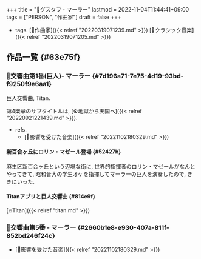 +++
title = "👨グスタフ・マーラー"
lastmod = 2022-11-04T11:44:41+09:00
tags = ["PERSON", "作曲家"]
draft = false
+++

-   tags. [🔖作曲家]({{< relref "20220319071239.md" >}}) [🔖クラシック音楽]({{< relref "20220319071205.md" >}})


## 作品一覧 {#63e75f}


### 📝交響曲第1番(巨人)- マーラー {#7d196a71-7e75-4d19-93bd-f9250f9e6aa1}

巨人交響曲, Titan.

第4楽章のサブタイトルは, [⚙地獄から天国へ]({{< relref "20220921221439.md" >}}).

-   refs.
    -   [🦊影響を受けた音楽]({{< relref "20221102180329.md" >}})


#### 新百合ヶ丘にロリン・マゼール登場 {#52427b}

麻生区新百合ヶ丘という辺境な街に, 世界的指揮者のロリン・マゼールがなんとやってきて, 昭和音大の学生オケを指揮してマーラーの巨人を演奏したので, ききにいった.


#### Titanアプリと巨人交響曲 {#814e9f}

[🔥Titan]({{< relref "titan.md" >}})


### 📝交響曲第5番 - マーラー {#2660b1e8-e930-407a-811f-852bd246f24c}

-   [🦊影響を受けた音楽]({{< relref "20221102180329.md" >}})
